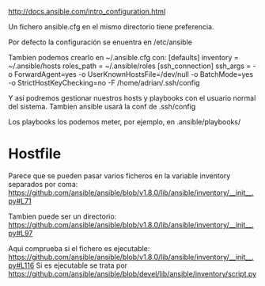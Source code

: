 http://docs.ansible.com/intro_configuration.html

Un fichero ansible.cfg en el mismo directorio tiene preferencia.

Por defecto la configuración se enuentra en /etc/ansible

Tambien podemos crearlo en ~/.ansible.cfg con:
[defaults]
inventory = ~/.ansible/hosts
roles_path    = ~/.ansible/roles
[ssh_connection]
ssh_args = -o ForwardAgent=yes -o UserKnownHostsFile=/dev/null -o BatchMode=yes -o StrictHostKeyChecking=no -F /home/adrian/.ssh/config


Y así podremos gestionar nuestros hosts y playbooks con el usuario normal del sistema.
Tambien ansible usará la conf de .ssh/config

Los playbooks los podemos meter, por ejemplo, en .ansible/playbooks/


# Hostfile
Parece que se pueden pasar varios ficheros en la variable inventory separados por coma: https://github.com/ansible/ansible/blob/v1.8.0/lib/ansible/inventory/__init__.py#L71

Tambien puede ser un directorio: https://github.com/ansible/ansible/blob/v1.8.0/lib/ansible/inventory/__init__.py#L97

Aqui comprueba si el fichero es ejecutable: https://github.com/ansible/ansible/blob/v1.8.0/lib/ansible/inventory/__init__.py#L116
Si es ejecutable se trata por https://github.com/ansible/ansible/blob/devel/lib/ansible/inventory/script.py
